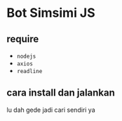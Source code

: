 # Bot Simsimi JS

## require

- `nodejs`
- `axios`
- `readline`

## cara install dan jalankan

lu dah gede jadi cari sendiri ya
